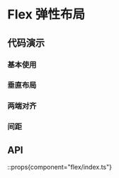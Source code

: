 # Flex 弹性布局

## 代码演示

### 基本使用

<demo react="components/flex/demo/base.tsx" />

### 垂直布局

<demo react="components/flex/demo/vertical.tsx" />

### 两端对齐

<demo react="components/flex/demo/space-between.tsx" />

### 间距

<demo react="components/flex/demo/gap.tsx" />

## API

::props{component="flex/index.ts"}
